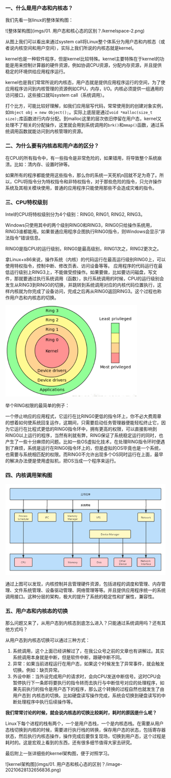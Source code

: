 ### 一、什么是用户态和内核态？

我们先看一张linux的整体架构图：

 ![整体架构图](imgs/01. 用户态和核心态的区别？/kernelspace-2.png)

从图上我们可以看出来通过system call将Linux整个体系分为用户态和内核态（或者说内核空间和用户空间），实际上我们所说的内核态就是kernel。

kernel也是一种软件程序，但是kernel比较特殊。kernel主要特殊在于kernel的功能是用来控制计算器的硬件资源，例如协调CPU资源，分配内存资源，并且提供稳定的环境供给应用程序运行。

kernel也是我们常常所说的内核态，用户态就是提供应用程序运行的空间，为了使应用程序访问到内核管理的资源例如CPU，内存，I/O。内核必须提供一组通用的访问接口，这些接口就叫system call（系统调用）。

打个比方，可能比较好理解，如我们应用层写代码，常常使用到的创建对象实例，如`Object obj = new Object();`。实际上底层是通过`void *malloc(size_t size);`库函数进行内存分配。到malloc这里的层次依旧停留在用户态，kernel又处理不了相关的分配操作，这里就会用到系统调用的`brk()`和`mmap()`函数，通过系统调用函数就能访问到内核管理的资源。

### 二、为什么要有内核态和用户态的区分？

在CPU的所有指令中，有一些指令是非常危险的，如果错用，将导致整个系统崩溃。比如：清内存、设置时钟等。

如果所有的程序都能使用这些指令，那么你的系统一天死机n回就不足为奇了。所以，CPU将指令分为特权指令和非特权指令，对于那些危险的指令，只允许操作系统及其相关模块使用，普通的应用程序只能使用那些不会造成灾难的指令。

### 三、CPU特权级别

Intel的CPU将特权级别分为4个级别：RING0, RING1, RING2, RING3。

Windows只使用其中的两个级别RING0和RING3，RING0只给操作系统用，RING3谁都能用。如果普通应用程序企图执行RING0指令，则Windows会显示“非法指令”错误信息。  

RING0是指CPU的运行级别，RING0是最高级别，RING1次之，RING2更次之。

拿Linux+x86来说，操作系统（内核）的代码运行在最高运行级别RING0上，可以使用特权指令，控制中断、修改页表、访问设备等等。  应用程序的代码运行在最低运行级别上RING3上，不能做受控操作。如果要做，比如要访问磁盘，写文件，那就要通过执行系统调用（函数），执行系统调用的时候，CPU的运行级别会发生从RING3到RING0的切换，并跳转到系统调用对应的内核代码位置执行，这样内核就为你完成了设备访问，完成之后再从RING0返回RING3。这个过程也称作用户态和内核态的切换。

 <img src="imgs/01. 用户态和核心态的区别？/image-20210628130709440.png" alt="CPU的运行级别" style="zoom: 80%;" />

举个RING权限的最简单的例子：

一个停止响应的应用程式，它运行在比RING0更低的指令环上，你不必大费周章的想着如何使系统回复运作，这期间，只需要启动任务管理器便能轻松终止它，因为它运行在比程式更低的RING0指令环中，拥有更高的权限，可以直接影响到RING0以上运行的程序，当然有利就有弊，RING保证了系统稳定运行的同时，也产生了一些十分麻烦的问题。比如一些OS虚拟化技术，在处理RING指令环时便遇到了麻烦，系统是运行在RING0指令环上的，但是虚拟的OS毕竟也是一个系统，也需要与系统相匹配的权限。而RING0不允许出现多个OS同时运行在上面，最早的解决办法便是使用虚拟机，把OS当成一个程序来运行。

### 四、内核调用架构图

 <img src="imgs/01. 用户态和核心态的区别？/kernelspace-1.png" alt="内核调用架构图" style="zoom: 80%;" />

通过上图可以发现，内核控制并且管理硬件资源，包括进程的调度和管理、内存管理、文件系统管理、设备驱动管理、网络管理等等。并且提供应用程序统一的系统调用接口。这种分层的架构，极大的提升了系统的稳定性和扩展性，兼容性。

### 五、用户态和内核态的切换

那么问题又来了，从用户态到内核态到底怎么进入？只能通过系统调用吗？还有其他方式吗？

从用户态到内核态切换可以通过三种方式：

1. 系统调用，这个上面已经讲解过了，在我公众号之前的文章也有讲解过。其实系统调用本身就是中断，但是软件中断，跟硬中断不同。
2. 异常：如果当前进程运行在用户态，如果这个时候发生了异常事件，就会触发切换。例如：缺页异常。
3. 外设中断：当外设完成用户的请求时，会向CPU发送中断信号。这时CPU会 暂停执行下一条即将要执行的指令转而去执行与中断信号对应的处理程序，如果先前执行的指令是用户态下的程序，那么这个转换的过程自然也就发生了由用户态到 内核态的切换。比如硬盘读写操作完成，系统会切换到硬盘读写的中断处理程序中执行后续操作等。

**我们常常讨论的时候，就会说内核态的切换比较耗时，耗时的原因是什么呢？**

Linux下每个进程的栈有两个，一个是用户态栈，一个是内核态栈。在需要从用户态栈切换到内核的时候，需要进行执行栈的转换，保存用户态的状态，包括寄存器状态，然后执行内核态操作，操作完成后要恢复现场，切换到用户态，这个过程是耗时的。这是宏观上看到的东西，还有很多细节值得大家去研究。

最后附上一张详细些的kernel架构图，便于对照学习。

 ![kernel架构图](imgs/01. 用户态和核心态的区别？/image-20210628132656836.png)